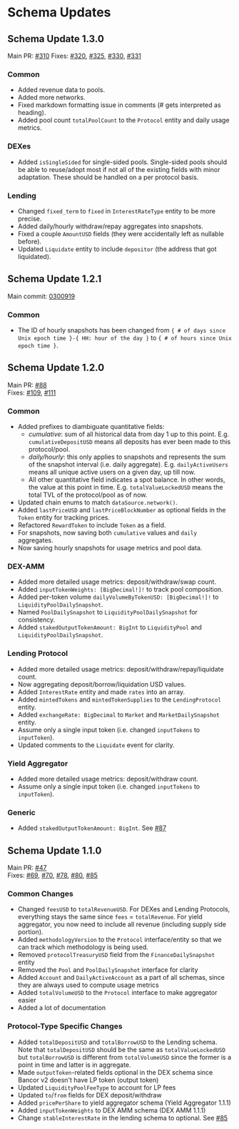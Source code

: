 # Schema Updates

## Schema Update 1.3.0

Main PR: [#310](https://github.com/messari/subgraphs/pull/310)
Fixes: [#320](https://github.com/messari/subgraphs/pull/320), [#325](https://github.com/messari/subgraphs/pull/325), [#330](https://github.com/messari/subgraphs/pull/330), [#331](https://github.com/messari/subgraphs/pull/331)

### Common

- Added revenue data to pools.
- Added more networks.
- Fixed markdown formatting issue in comments (# gets interpreted as heading).
- Added pool count `totalPoolCount` to the `Protocol` entity and daily usage metrics.

### DEXes

- Added `isSingleSided` for single-sided pools. Single-sided pools should be able to reuse/adopt most if not all of the existing fields with minor adaptation. These should be handled on a per protocol basis.

### Lending

- Changed `fixed_term` to `fixed` in `InterestRateType` entity to be more precise.
- Added daily/hourly withdraw/repay aggregates into snapshots.
- Fixed a couple `AmountUSD` fields (they were accidentally left as nullable before).
- Updated `Liquidate` entity to include `depositor` (the address that got liquidated).

## Schema Update 1.2.1

Main commit: [0300919](https://github.com/messari/subgraphs/commit/0300919817079541fe156956912cb06e1efa951c)

### Common

- The ID of hourly snapshots has been changed from `{ # of days since Unix epoch time }-{ HH: hour of the day }` to `{ # of hours since Unix epoch time }`.

## Schema Update 1.2.0

Main PR: [#88](https://github.com/messari/subgraphs/pull/88)  
Fixes: [#109](https://github.com/messari/subgraphs/pull/109), [#111](https://github.com/messari/subgraphs/pull/111)

### Common

- Added prefixes to diambiguate quantitative fields:
  - *cumulative*: sum of all historical data from day 1 up to this point. E.g. `cumulativeDepositUSD` means all deposits has ever been made to this protocol/pool.
  - *daily/hourly*: this only applies to snapshots and represents the sum of the snapshot interval (i.e. daily aggregate). E.g. `dailyActiveUsers` means all unique active users on a given day, up till now.
  - All other quantitative field indicates a spot balance. In other words, the value at this point in time. E.g. `totalValueLockedUSD` means the total TVL of the protocol/pool as of now.
- Updated chain enums to match `dataSource.network()`.
- Added `lastPriceUSD` and `lastPriceBlockNumber` as optional fields in the `Token` entity for tracking prices.
- Refactored `RewardToken` to include `Token` as a field.
- For snapshots, now saving both `cumulative` values and `daily` aggregates.
- Now saving hourly snapshots for usage metrics and pool data.

### DEX-AMM

- Added more detailed usage metrics: deposit/withdraw/swap count.
- Added `inputTokenWeights: [BigDecimal!]!` to track pool composition.
- Added per-token volume `dailyVolumeByTokenUSD: [BigDecimal!]!` to `LiquidityPoolDailySnapshot`.
- Named `PoolDailySnapshot` to `LiquidityPoolDailySnapshot` for consistency.
- Added `stakedOutputTokenAmount: BigInt` to `LiquidityPool` and `LiquidityPoolDailySnapshot`.

### Lending Protocol

- Added more detailed usage metrics: deposit/withdraw/repay/liquidate count.
- Now aggregating deposit/borrow/liquidation USD values.
- Added `InterestRate` entity and made `rates` into an array.
- Added `mintedTokens` and `mintedTokenSupplies` to the `LendingProtocol` entity.
- Added `exchangeRate: BigDecimal` to `Market` and `MarketDailySnapshot` entity.
- Assume only a single input token (i.e. changed `inputTokens` to `inputToken`).
- Updated comments to the `Liquidate` event for clarity.

### Yield Aggregator

- Added more detailed usage metrics: deposit/withdraw count.
- Assume only a single input token (i.e. changed `inputTokens` to `inputToken`).

### Generic

- Added `stakedOutputTokenAmount: BigInt`. See [#87](https://github.com/messari/subgraphs/pull/87)

## Schema Update 1.1.0

Main PR: [#47](https://github.com/messari/subgraphs/pull/47)  
Fixes: [#69](https://github.com/messari/subgraphs/pull/69), [#70](https://github.com/messari/subgraphs/pull/70), [#78](https://github.com/messari/subgraphs/pull/78), [#80](https://github.com/messari/subgraphs/pull/80), [#85](https://github.com/messari/subgraphs/pull/85)

### Common Changes

- Changed `feesUSD` to `totalRevenueUSD`. For DEXes and Lending Protocols, everything stays the same since `fees` = `totalRevenue`. For yield aggregator, you now need to include all revenue (including supply side portion).
- Added `methodologyVersion` to the `Protocol` interface/entity so that we can track which methodology is being used.
- Removed `protocolTreasuryUSD` field from the `FinanceDailySnapshot` entity
- Removed the `Pool` and `PoolDailySnapshot` interface for clarity
- Added `Account` and `DailyActiveAccount` as a part of all schemas, since they are always used to compute usage metrics
- Added `totalVolumeUSD` to the `Protocol` interface to make aggregator easier
- Added a lot of documentation

### Protocol-Type Specific Changes

- Added `totalDepositUSD` and `totalBorrowUSD` to the Lending schema. Note that `totalDepositUSD` should be the same as `totalValueLockedUSD` but `totalBorrowUSD` is different from `totalVolumeUSD` since the former is a point in time and latter is in aggregate.
- Made `outputToken`-related fields optional in the DEX schema since Bancor v2 doesn't have LP token (output token)
- Updated `LiquidityPoolFeeType` to account for LP fees
- Updated `to`/`from` fields for DEX deposit/withdraw
- Added `pricePerShare` to yield aggregator schema (Yield Aggregator 1.1.1)
- Added `inputTokenWeights` to DEX AMM schema (DEX AMM 1.1.1)
- Change `stableInterestRate` in the lending schema to optional. See [#85](https://github.com/messari/subgraphs/pull/85)
